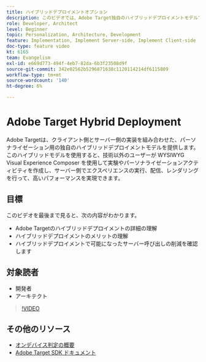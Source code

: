 ```yaml
---
title: ハイブリッドデプロイメントオプション
description: このビデオでは、Adobe Target独自のハイブリッドデプロイメントモデルで、クライアント側とサーバー側の実装を組み合わせたパーソナライゼーションについて説明します。
role: Developer, Architect
level: Beginner
topic: Personalization, Architecture, Development
feature: Implementation, Implement Server-side, Implement Client-side
doc-type: feature video
kt: 6165
team: Evangelism
exl-id: e669d773-494f-4eb7-82da-6b3f23508d9f
source-git-commit: 342e02562b5296871638c1120114214df6115809
workflow-type: tm+mt
source-wordcount: '140'
ht-degree: 6%

---
```


# Adobe Target Hybrid Deployment

Adobe Targetは、クライアント側とサーバー側の実装を組み合わせた、パーソナライゼーション用の独自のハイブリッドデプロイメントモデルを提供します。 このハイブリッドモデルを使用すると、技術以外のユーザーが WYSIWYG Visual Experience Composer を使用して実験やパーソナライゼーションアクティビティを作成し、サーバー側でエクスペリエンスの実行、配信、レンダリングを行って、高いパフォーマンスを実現できます。 

## 目標

このビデオを最後まで見ると、次の内容がわかります。

* Adobe Targetのハイブリッドデプロイメントの詳細の理解
* ハイブリッドデプロイメントのメリットの理解
* ハイブリッドデプロイメントで可能になったサーバー呼び出しの削減を確認します

## 対象読者

* 開発者
* アーキテクト

>[!VIDEO](https://video.tv.adobe.com/v/41698/?quality=12)

## その他のリソース

* [オンデバイス判定の概要](https://experienceleague.adobe.com/docs/target-learn/tutorials/implementation/on-device-decisioning-overview.html?lang=en#implementation)
* [Adobe Target SDK ドキュメント](https://adobetarget-sdks.gitbook.io/docs/on-device-decisioning/introduction-to-on-device-decisioning)

